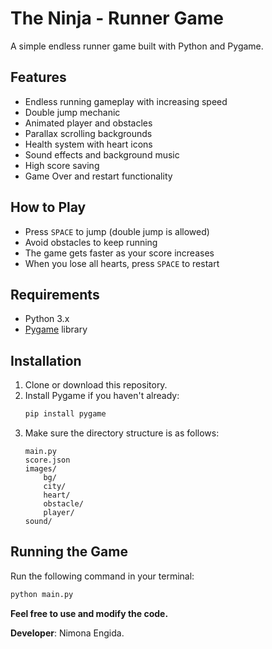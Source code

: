 # The Ninja - Runner Game

A simple endless runner game built with Python and Pygame.

## Features

- Endless running gameplay with increasing speed
- Double jump mechanic
- Animated player and obstacles
- Parallax scrolling backgrounds
- Health system with heart icons
- Sound effects and background music
- High score saving
- Game Over and restart functionality

## How to Play

- Press `SPACE` to jump (double jump is allowed)
- Avoid obstacles to keep running
- The game gets faster as your score increases
- When you lose all hearts, press `SPACE` to restart

## Requirements

- Python 3.x
- [Pygame](https://www.pygame.org/) library

## Installation

1. Clone or download this repository.
2. Install Pygame if you haven't already:
    ```sh
    pip install pygame
    ```
3. Make sure the directory structure is as follows:
    ```
    main.py
    score.json
    images/
        bg/
        city/
        heart/
        obstacle/
        player/
    sound/
    ```

## Running the Game

Run the following command in your terminal:

```sh
python main.py
```

**Feel free to use and modify the code.**


**Developer**: Nimona Engida.

